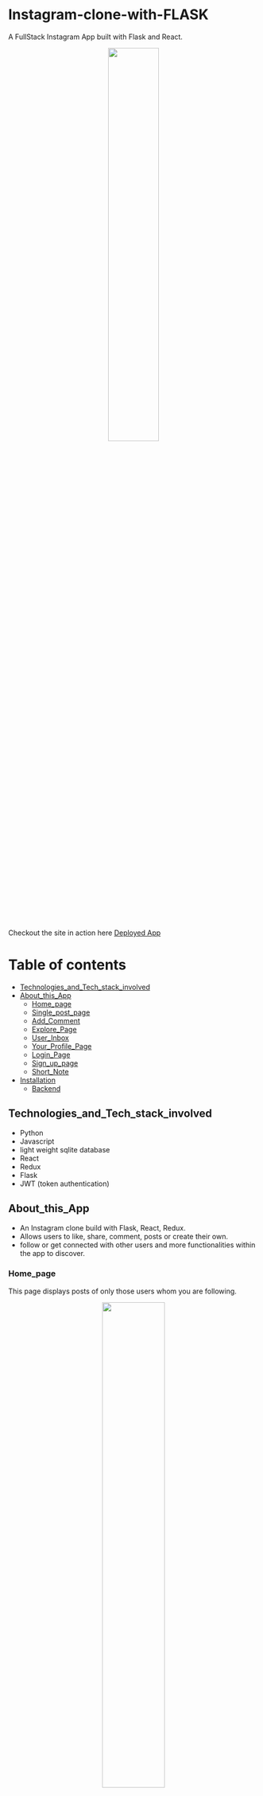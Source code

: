 # Instagram-clone-with-FLASK
A FullStack Instagram App built with Flask and React. 
<p id ="top" align="center">
  <img src="https://i.ibb.co/F3Vq9SD/login-page.png" width="45%" height="auto">
</p>

Checkout the site in action here <a href="https://yash-marmat-projects-instagram.netlify.app/">Deployed App</a>

# Table of contents
- [Technologies_and_Tech_stack_involved](#Technologies_and_Tech_stack_involved)
- [About_this_App](#About_this_App)
  * [Home_page](#Home_page)
  * [Single_post_page](#Single_post_page)
  * [Add_Comment](#Add_Comment)
  * [Explore_Page](#Explore_Page)
  * [User_Inbox](#User_Inbox)
  * [Your_Profile_Page](#Your_Profile_Page)
  * [Login_Page](#Login_Page)
  * [Sign_up_page](#Sign_up_page)
  * [Short_Note](#Short_Note)
- [Installation](#Installation)
  * [Backend](#backend)


## Technologies_and_Tech_stack_involved
- Python
- Javascript
- light weight sqlite database
- React
- Redux
- Flask
- JWT (token authentication)

## About_this_App
- An Instagram clone build with Flask, React, Redux.  
- Allows users to like, share, comment, posts or create their own. 
- follow or get connected with other users and more functionalities within the app to discover.

### Home_page
This page displays posts of only those users whom you are following.
<p align="center">
  <img width="50%" height="auto" src="https://i.ibb.co/xqsCmZK/insta-homepage.png">
</p>

### Single_post_page
This page displays the complete details about the post (like about, liked by, comments etc.)
<p align="center">
  <img width="50%" height="auto" src="https://i.ibb.co/9H6PQ9b/single_post_page.png">
</p>

### Add_Comment
The application is little strict about comments 😁, you need to follow the post's author in order to add comments (you can remove this feature too from the code).
<p align="center">
  <img width="50%" height="auto" src="https://i.ibb.co/sKCGn09/add-comment-page.png">
</p>

### Explore_Page
At this page you can see posts, made by all the signed up users in the application (global posts in short).
<p align="center">
  <img width="50%" height="auto" src="https://i.ibb.co/N6WmVdf/explore-posts-page.png">
</p>

### User_Inbox
Just like istagram here you can see your messages (your inbox basically), you can also send a new message to any user present in the application.
<p align="center">
  <img width="50%" height="auto" src="https://i.ibb.co/KhxKCdh/inbox-page.png">
</p>

### Your_Profile_Page
Here you can manage your profile information like your profile picture (which you can update), your posts, followers and the people you are following.
Also, just like instagram can also visit other peoples profile as well.
<p align="center">
  <img width="50%" height="auto" src="https://i.ibb.co/sRkhzKy/edit-profile-page.png">
</p>

### Login_Page
<p align="center">
  <img width="50%" height="auto" src="https://i.ibb.co/F3Vq9SD/login-page.png">
</p>

### Sign_up_page
<p align="center">
  <img width="50%" height="auto" src="https://i.ibb.co/M81Ppk2/sign-up-page.png">
</p>

## Short_Note
For this application i have only made available the apis or backend part, so that you can feel free to design your own UI, based on any frontend library or framework of your choice. You can also test the apis with postman (APIs are present in this directory => project_files, once downloaded just import the apis file in your postman app). 

## Installation
after downloading/cloning the repository code, follow below steps:

### Backend

- create your virtual environment
`python -m venv myenv` 

- activate your virtual environment
`myenv\scripts\activate`

- install project dependencies
`pip install -r requirements.txt`

- create your flask database
`flask db init`

- make your first migration
`flask db migrate -m "create tables"`

- upgrade or update your database
flask db upgrade

- run the project
`flask run`


## All set ! Happy coding :)

<p><a href="#top">Back to Top</a></p>

